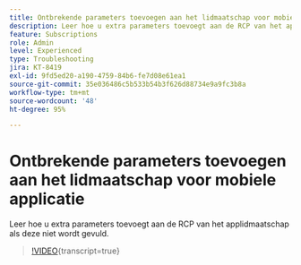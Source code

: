 ```yaml
---
title: Ontbrekende parameters toevoegen aan het lidmaatschap voor mobiele applicatie
description: Leer hoe u extra parameters toevoegt aan de RCP van het applidmaatschap als deze niet wordt gevuld.
feature: Subscriptions
role: Admin
level: Experienced
type: Troubleshooting
jira: KT-8419
exl-id: 9fd5ed20-a190-4759-84b6-fe7d08e61ea1
source-git-commit: 35e036486c5b533b54b3f626d88734e9a9fc3b8a
workflow-type: tm+mt
source-wordcount: '48'
ht-degree: 95%

---
```


# Ontbrekende parameters toevoegen aan het lidmaatschap voor mobiele applicatie

Leer hoe u extra parameters toevoegt aan de RCP van het applidmaatschap als deze niet wordt gevuld.

>[!VIDEO](https://video.tv.adobe.com/v/335950?quality=12&learn=on){transcript=true}
